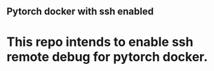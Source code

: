 ## Pytorch docker with ssh enabled
# This repo intends to enable ssh remote debug for pytorch docker.
